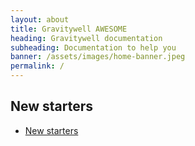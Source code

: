 ```yaml
---
layout: about
title: Gravitywell AWESOME
heading: Gravitywell documentation
subheading: Documentation to help you
banner: /assets/images/home-banner.jpeg
permalink: /
---
```


## New starters

- [New starters](/new-starters/)